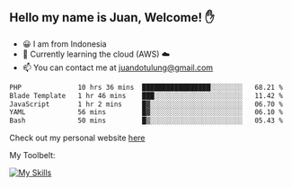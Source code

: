 ## Hello my name is Juan, Welcome! ✋

- 😀 I am from Indonesia
- 📖 Currently learning the cloud (AWS) ☁️
- 📫 You can contact me at juandotulung@gmail.com

<!--START_SECTION:waka-->

```txt
PHP              10 hrs 36 mins  █████████████████░░░░░░░░   68.21 %
Blade Template   1 hr 46 mins    ███░░░░░░░░░░░░░░░░░░░░░░   11.42 %
JavaScript       1 hr 2 mins     █▓░░░░░░░░░░░░░░░░░░░░░░░   06.70 %
YAML             56 mins         █▓░░░░░░░░░░░░░░░░░░░░░░░   06.10 %
Bash             50 mins         █▒░░░░░░░░░░░░░░░░░░░░░░░   05.43 %
```

<!--END_SECTION:waka-->

Check out my personal website [here](https://juanchristian.com)

My Toolbelt:

[![My Skills](https://skillicons.dev/icons?i=go,js,ts,nodejs,express,react,nextjs,vue,tailwind,vite,html,css,python,php,aws,bash,linux,postgres,mysql,redis,kafka,docker,vercel,netlify,vscode,figma)](https://skillicons.dev)

